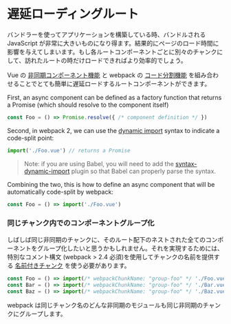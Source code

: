 # 遅延ローディングルート

バンドラーを使ってアプリケーションを構築している時、バンドルされる JavaScript が非常に大きいものになり得ます。結果的にページのロード時間に影響を与えてしまいます。もし各ルートコンポーネントごとに別々のチャンクにして、訪れたルートの時だけロードできればより効率的でしょう。

Vue の [非同期コンポーネント機能](http://jp.vuejs.org/guide/components.html#非同期コンポーネント) と webpack の [コード分割機能](https://webpack.js.org/guides/code-splitting-async/) を組み合わせることでとても簡単に遅延ロードするルートコンポーネントができます。

First, an async component can be defined as a factory function that returns a Promise (which should resolve to the component itself)

``` js
const Foo = () => Promise.resolve({ /* component definition */ })
```

Second, in webpack 2, we can use the [dynamic import](https://github.com/tc39/proposal-dynamic-import) syntax to indicate a code-split point:

``` js
import('./Foo.vue') // returns a Promise
```

> Note: if you are using Babel, you will need to add the [syntax-dynamic-import](http://babeljs.io/docs/plugins/syntax-dynamic-import/) plugin so that Babel can properly parse the syntax.

Combining the two, this is how to define an async component that will be automatically code-split by webpack:

``` js
const Foo = () => import('./Foo.vue')
```

### 同じチャンク内でのコンポーネントグループ化

しばしば同じ非同期のチャンクに、そのルート配下のネストされた全てのコンポーネントをグループ化したいと思うかもしれません。それを実現するためには、 特別なコメント構文 (webpack > 2.4 必須)を使用してチャンクの名前を提供する [名前付きチャンク](https://webpack.js.org/guides/code-splitting-async/#chunk-names) を使う必要があります。

``` js
const Foo = () => import(/* webpackChunkName: "group-foo" */ './Foo.vue')
const Bar = () => import(/* webpackChunkName: "group-foo" */ './Bar.vue')
const Baz = () => import(/* webpackChunkName: "group-foo" */ './Baz.vue')
```

webpack は同じチャンク名のどんな非同期のモジュールも同じ非同期のチャンクにグループします。
